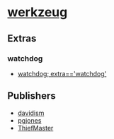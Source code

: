 # [werkzeug](https://pypi.org/project/werkzeug)


## Extras

### watchdog
- [watchdog; extra=='watchdog'](packages/w/watchdog.md)


## Publishers
- [davidism](https://pypi.org/user/davidism)
- [pgjones](https://pypi.org/user/pgjones)
- [ThiefMaster](https://pypi.org/user/ThiefMaster)

